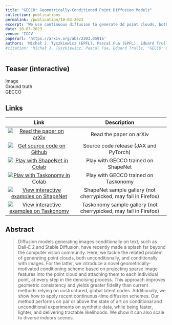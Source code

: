```yaml
---
title: "GECCO: Geometrically-Conditioned Point Diffusion Models"
collection: publications
permalink: /publication/10-03-2023
excerpt: 'We use continuous diffusion to generate 3d point clouds, both unconditionally and based on monocular images. We propose a novel scheme for image conditioning via projected 2d feature lookup and show benefits of continuous diffusion, such as efficient upsampling of point clouds and computing sample probabilities.'
date: 10-03-2023
venue: 'ICCV'
paperurl: 'https://arxiv.org/abs/2303.05916'
authors: 'Michał J. Tyszkiewicz (EPFL), Pascal Fua (EPFL), Eduard Trulls (Google)'
#citation: 'Michał J. Tyszkiewicz, Pascal Fua, Eduard Trulls, "GECCO: Geometrically-Conditioned Point Diffusion Models" (2023)'
---
```

<script defer="defer" src="../assets/gecco-demo/main.js"></script>
<link rel="stylesheet" href="../assets/gecco-demo/style.css">

## Teaser (interactive)

<div id="viewport">
    <div id="viewer-table" assets-path="../assets/gecco-demo/assets/teaser" show-titles="false">
        <div id="table-headers">
            <div class="header frame-width">Image</div>
            <div class="header frame-width">Ground truth</div>
            <div class="header frame-width">GECCO</div>
        </div>
    </div>
</div>

## Links

| Link | Description|
|:-:|:----:|
|[![Read the paper on arXiv](https://img.shields.io/badge/arXiv-2303.05916-f9f107.svg)](https://arxiv.org/abs/2303.05916) | Read the paper on arXiv |
|[![Get source code on Github](https://img.shields.io/badge/GitHub-source-blue?logo=github)](https://github.com/cvlab-epfl/gecco) | Source code release (JAX and PyTorch) |
|[![Play with ShapeNet in Colab](https://colab.research.google.com/assets/colab-badge.svg)](https://colab.research.google.com/drive/1oOhKIElzU5Db5-JwJoXVI3WblHmAKdE8?usp=sharing)  | Play with GECCO trained on ShapeNet|
|[![Play with Taskonomy in Colab](https://colab.research.google.com/assets/colab-badge.svg)](https://colab.research.google.com/drive/12D_-OIzsthRMlil63JI_LXTyvdEN4OoJ?usp=sharing) | Play with GECCO trained on Taskonomy|
|[![View interactive examples on ShapeNet](https://img.shields.io/badge/interactive-gallery-blue)](../assets/gecco-demo/shapenet-vol.html) | ShapeNet sample gallery (not cherrypicked, may fail in Firefox) |
|[![View interactive examples on Taskonomy](https://img.shields.io/badge/interactive-gallery-blue)](../assets/gecco-demo/taskonomy.html) | Taskonomy sample gallery (not cherrypicked, may fail in Firefox) |

## Abstract

> Diffusion models generating images conditionally on text, such as Dall-E 2 and Stable Diffusion, have recently made a splash far beyond the computer vision community. Here, we tackle the related problem of generating point clouds, both unconditionally, and conditionally with images. For the latter, we introduce a novel geometrically-motivated conditioning scheme based on projecting sparse image features into the point cloud and attaching them to each individual point, at every step in the denoising process. This approach improves geometric consistency and yields greater fidelity than current methods relying on unstructured, global latent codes. Additionally, we show how to apply recent continuous-time diffusion schemes. Our method performs on par or above the state of art on conditional and unconditional experiments on synthetic data, while being faster, lighter, and delivering tractable likelihoods. We show it can also scale to diverse indoors scenes.